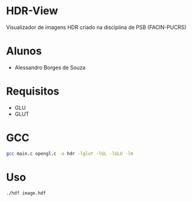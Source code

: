 # HDR-View
Visualizador de imagens HDR criado na disciplina de PSB (FACIN-PUCRS)

# Alunos
- Alessandro Borges de Souza

# Requisitos
- GLU
- GLUT

# GCC
```bash
gcc main.c opengl.c -o hdr -lglut -lGL -lGLU -lm
```

# Uso
```bash
./hdf image.hdf
```
